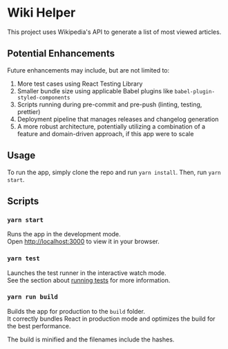 # Wiki Helper

This project uses Wikipedia's API to generate a list of most viewed articles.

## Potential Enhancements

Future enhancements may include, but are not limited to:

1. More test cases using React Testing Library
2. Smaller bundle size using applicable Babel plugins like `babel-plugin-styled-components`
3. Scripts running during pre-commit and pre-push (linting, testing, prettier)
4. Deployment pipeline that manages releases and changelog generation
5. A more robust architecture, potentially utilizing a combination of a feature and domain-driven approach, if this app were to scale

## Usage

To run the app, simply clone the repo and run `yarn install`. Then, run `yarn start`.

## Scripts

### `yarn start`

Runs the app in the development mode.\
Open [http://localhost:3000](http://localhost:3000) to view it in your browser.

### `yarn test`

Launches the test runner in the interactive watch mode.\
See the section about [running tests](https://facebook.github.io/create-react-app/docs/running-tests) for more information.

### `yarn run build`

Builds the app for production to the `build` folder.\
It correctly bundles React in production mode and optimizes the build for the best performance.

The build is minified and the filenames include the hashes.
